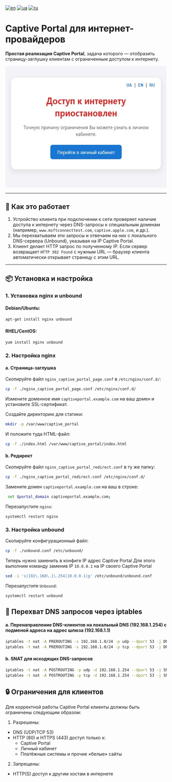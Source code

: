 [![en](https://img.shields.io/badge/lang-en-red.svg)](README_EN.md)
[![ua](https://img.shields.io/badge/lang-ua-yellow.svg)](README.md)
[![ru](https://img.shields.io/badge/lang-ru-blue.svg)](README_RU.md)

# Captive Portal для интернет-провайдеров

**Простая реализация Captive Portal**, задача которого — отобразить страницу-заглушку клиентам с ограниченным доступом к интернету.

<img src="https://raw.githubusercontent.com/Nekkoy/Captive-Portal/main/img_ru.jpg" width="560" height="380">

---

## 🔧 Как это работает

1. Устройство клиента при подключении к сети проверяет наличие доступа к интернету через DNS-запросы к специальным доменам (например, `www.msftconnecttest.com`, `captive.apple.com`, и др.).
2. Мы перехватываем эти запросы и отвечаем на них с локального DNS-сервера (Unbound), указывая на IP Captive Portal.
3. Клиент делает HTTP запрос по полученному IP. Если сервер возвращает `HTTP 302 Found` с нужным URL — браузер клиента автоматически открывает страницу с этим URL.

---

## 📦 Установка и настройка

### 1. Установка nginx и unbound

#### Debian/Ubuntu:
```bash
apt-get install nginx unbound
```

#### RHEL/CentOS:
```bash
yum install nginx unbound
```

### 2. Настройка nginx
#### a. Страница-заглушка
Скопируйте файл `nginx_captive_portal_page.conf` в `/etc/nginx/conf.d/`:
```bash
cp -f ./nginx_captive_portal_page.conf /etc/nginx/conf.d/
```
Измените доменное имя `captiveportal.example.com` на ваш домен и установите SSL-сертификат.

Создайте директорию для статики:
```bash
mkdir -p /var/www/captive_portal
```

И положите туда HTML-файл:
```bash
cp -f ./index.html /var/www/captive_portal/index.html
```

#### b. Редирект
Скопируйте файл `nginx_captive_portal_redirect.conf` в ту же папку:
```bash
cp -f ./nginx_captive_portal_redirect.conf /etc/nginx/conf.d/
```
Замените домен `captiveportal.example.com` на ваш в строке:
```bash
 set $portal_domain captiveportal.example.com;
```

Перезапустите `nginx`:
```bash
systemctl restart nginx
```

### 3. Настройка unbound
Скопируйте конфигурационный файл:
```bash
cp -f ./unbound.conf /etc/unbound/
```

Теперь нужно заменить в конфиге IP адрес Captive Portal
Для этого выполним команду заменив IP `10.0.0.1` на IP своего Captive Portal
```bash
sed -i 's|192\.168\.1\.254|10.0.0.1|g' /etc/unbound/unbound.conf
```

Перезапустите `Unbound`:
```bash
systemctl restart unbound
```

## 🔐 Перехват DNS запросов через iptables
#### a. Перенаправление DNS-клиентов на локальный DNS (192.168.1.254) с подменой адреса на адрес шлюза (192.168.1.1)
```bash
iptables -t nat -A PREROUTING -s 192.168.1.0/24 -p udp --dport 53 -j DNAT --to-destination 192.168.1.254:53
iptables -t nat -A PREROUTING -s 192.168.1.0/24 -p tcp --dport 53 -j DNAT --to-destination 192.168.1.254:53
```
#### b. SNAT для исходящих DNS-запросов
```bash
iptables -t nat -A POSTROUTING -p udp -d 192.168.1.254 --dport 53 -j SNAT --to-source 192.168.1.1
iptables -t nat -A POSTROUTING -p tcp -d 192.168.1.254 --dport 53 -j SNAT --to-source 192.168.1.1
```

## 🔒 Ограничения для клиентов
Для корректной работы Captive Portal клиенты должны быть ограничены следующим образом:

1. Разрешены:
 - DNS (UDP/TCP 53)
 - HTTP (80) и HTTPS (443) доступ только к:
   - Captive Portal
   - Личный кабинет
   - Платёжные системы и прочие «белые» сайты

2. Запрещены:
 - HTTP(S) доступ к другим хостам в интернете
